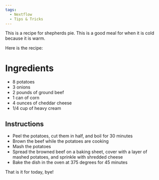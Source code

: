 ```yaml
---
tags:
  - Nextflow
  - Tips & Tricks
---
```


This is a recipe for shepherds pie. This is a good meal for when it is cold because it is warm.

Here is the recipe:

# Ingredients

- 8 potatoes
- 3 onions
- 2 pounds of ground beef
- 1 can of corn
- 4 ounces of cheddar cheese 
- 1/4 cup of heavy cream 

## Instructions 

- Peel the potatoes, cut them in half, and boil for 30 minutes
- Brown the beef while the potatoes are cooking
- Mash the potatoes
- Spread the browned beef on a baking sheet, cover with a layer of mashed potatoes, and sprinkle with shredded cheese
- Bake the dish in the oven at 375 degrees for 45 minutes 

That is it for today, bye!